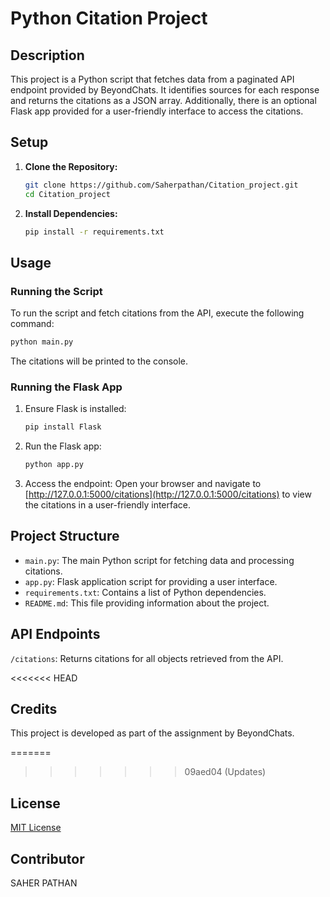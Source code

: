 

# Python Citation Project

## Description
This project is a Python script that fetches data from a paginated API endpoint provided by BeyondChats. It identifies sources for each response and returns the citations as a JSON array. Additionally, there is an optional Flask app provided for a user-friendly interface to access the citations.

## Setup

1. **Clone the Repository:**
   ```bash
   git clone https://github.com/Saherpathan/Citation_project.git
   cd Citation_project
   ```

2. **Install Dependencies:**
   ```bash
   pip install -r requirements.txt
   ```

## Usage

### Running the Script

To run the script and fetch citations from the API, execute the following command:
```bash
python main.py
```

The citations will be printed to the console.

### Running the Flask App 

1. Ensure Flask is installed:
   ```bash
   pip install Flask
   ```

2. Run the Flask app:
   ```bash
   python app.py
   ```

3. Access the endpoint:
   Open your browser and navigate to [http://127.0.0.1:5000/citations](http://127.0.0.1:5000/citations) to view the citations in a user-friendly interface.

## Project Structure

- `main.py`: The main Python script for fetching data and processing citations.
- `app.py`: Flask application script for providing a user interface.
- `requirements.txt`: Contains a list of Python dependencies.
- `README.md`: This file providing information about the project.

## API Endpoints

`/citations`: Returns citations for all objects retrieved from the API.

<<<<<<< HEAD
## Credits

This project is developed as part of the assignment by BeyondChats.

=======
>>>>>>> 09aed04 (Updates)
## License

[MIT License](LICENSE)

## Contributor
SAHER PATHAN